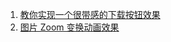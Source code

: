 1. [教你实现一个很带感的下载按钮效果](https://github.com/Josin22/JSDownloadView)
2. [图片 Zoom 变换动画效果](https://github.com/WorldDownTown/ZoomTransitioning)